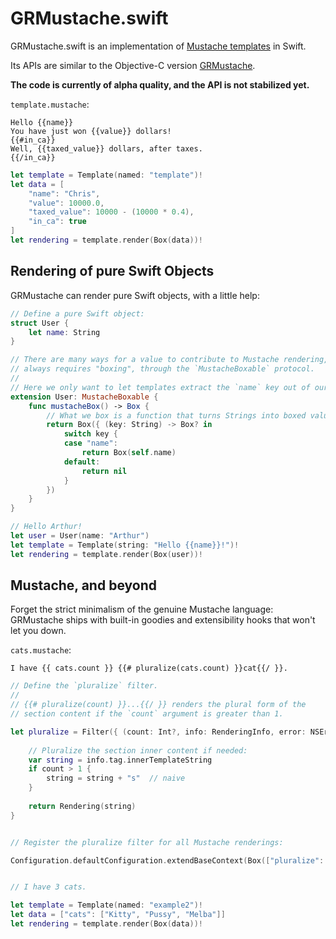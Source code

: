 GRMustache.swift
================

GRMustache.swift is an implementation of [Mustache templates](http://mustache.github.io) in Swift.

Its APIs are similar to the Objective-C version [GRMustache](https://github.com/groue/GRMustache).

**The code is currently of alpha quality, and the API is not stabilized yet.**

`template.mustache`:

    Hello {{name}}
    You have just won {{value}} dollars!
    {{#in_ca}}
    Well, {{taxed_value}} dollars, after taxes.
    {{/in_ca}}

```swift
let template = Template(named: "template")!
let data = [
    "name": "Chris",
    "value": 10000.0,
    "taxed_value": 10000 - (10000 * 0.4),
    "in_ca": true
]
let rendering = template.render(Box(data))!
```


Rendering of pure Swift Objects
-------------------------------

GRMustache can render pure Swift objects, with a little help:

```swift
// Define a pure Swift object:
struct User {
    let name: String
}

// There are many ways for a value to contribute to Mustache rendering, and it
// always requires "boxing", through the `MustacheBoxable` protocol.
//
// Here we only want to let templates extract the `name` key out of our users.
extension User: MustacheBoxable {
    func mustacheBox() -> Box {
        // What we box is a function that turns Strings into boxed values:
        return Box({ (key: String) -> Box? in
            switch key {
            case "name":
                return Box(self.name)
            default:
                return nil
            }
        })
    }
}

// Hello Arthur!
let user = User(name: "Arthur")
let template = Template(string: "Hello {{name}}!")!
let rendering = template.render(Box(user))!
```


Mustache, and beyond
--------------------

Forget the strict minimalism of the genuine Mustache language: GRMustache ships with built-in goodies and extensibility hooks that won't let you down.

`cats.mustache`:

    I have {{ cats.count }} {{# pluralize(cats.count) }}cat{{/ }}.

```swift
// Define the `pluralize` filter.
//
// {{# pluralize(count) }}...{{/ }} renders the plural form of the
// section content if the `count` argument is greater than 1.

let pluralize = Filter({ (count: Int?, info: RenderingInfo, error: NSErrorPointer) -> Rendering? in
    
    // Pluralize the section inner content if needed:
    var string = info.tag.innerTemplateString
    if count > 1 {
        string = string + "s"  // naive
    }
    
    return Rendering(string)
}


// Register the pluralize filter for all Mustache renderings:

Configuration.defaultConfiguration.extendBaseContext(Box(["pluralize": Box(pluralize)]))


// I have 3 cats.

let template = Template(named: "example2")!
let data = ["cats": ["Kitty", "Pussy", "Melba"]]
let rendering = template.render(Box(data))!
```
